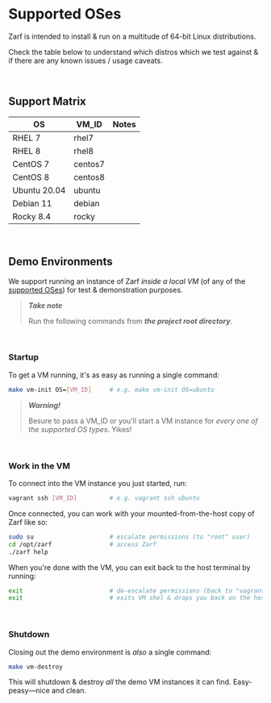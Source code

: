 # Supported OSes

Zarf is intended to install & run on a multitude of 64-bit Linux distributions.

Check the table below to understand which distros which we test against & if there are any known issues / usage caveats.

&nbsp;


## Support Matrix

|OS             |VM_ID      |Notes|
|---            |---        |---|
|RHEL 7         |rhel7      ||
|RHEL 8         |rhel8      ||
|CentOS 7       |centos7    ||
|CentOS 8       |centos8    ||
|Ubuntu 20.04   |ubuntu     ||
|Debian 11      |debian     ||
|Rocky 8.4      |rocky      ||

&nbsp;


## Demo Environments

We support running an instance of Zarf _inside a local VM_ (of any of the [supported OSes](#support-matrix)) for test & demonstration purposes.

> _**Take note**_
>
> Run the following commands from  _**the project root directory**_.

&nbsp;

### Startup

To get a VM running, it's as easy as running a single command:

```sh
make vm-init OS=[VM_ID]     # e.g. make vm-init OS=ubuntu
```

> _**Warning!**_
>
> Besure to pass a VM_ID or you'll start a VM instance for _every one of the supported OS types_. Yikes!

&nbsp;


### Work in the VM

To connect into the VM instance you just started, run:

```sh
vagrant ssh [VM_ID]         # e.g. vagrant ssh ubuntu
```

Once connected, you can work with your mounted-from-the-host copy of Zarf like so:

```sh
sudo su                     # escalate permissions (to "root" user)
cd /opt/zarf                # access Zarf
./zarf help
```

When you're done with the VM, you can exit back to the host terminal by running:

```sh
exit                        # de-escalate permissions (back to "vagrant" user)
exit                        # exits VM shel & drops you back on the host
```

&nbsp;


### Shutdown

Closing out the demo environment is _also_ a single command:

```sh
make vm-destroy
```

This will shutdown & destroy _all_ the demo VM instances it can find.  Easy-peasy&mdash;nice and clean.